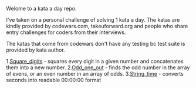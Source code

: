 Welome to a kata a day repo.

I've taken on a personal challenge of solving 1 kata a day.
The katas are kindly provided by codewars.com, takeuforward.org 
and people who share entry challenges for coders from their interviews.

The katas that come from codewars don't have any testing bc test suite is provided by kata author.

1.[Square_digits](src/square_digits.py) - squares every digit in a given number and concatenates them into a new number.
2.[Odd_one_out](src/odd_one_out.py) - finds the odd number in the array of evens, or an even number in an array of odds.
3.[String_time](src/string_time.py) - converts seconds into readable 00:00:00 format
